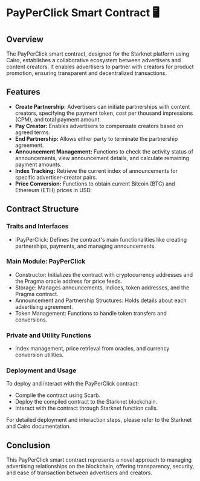 # PayPerClick Smart Contract 🖥

## Overview
The PayPerClick smart contract, designed for the Starknet platform using Cairo, establishes a collaborative ecosystem between advertisers and content creators. It enables advertisers to partner with creators for product promotion, ensuring transparent and decentralized transactions.

## Features
- **Create Partnership:** Advertisers can initiate partnerships with content creators, specifying the payment token, cost per thousand impressions (CPM), and total payment amount.
- **Pay Creator:** Enables advertisers to compensate creators based on agreed terms.
- **End Partnership:** Allows either party to terminate the partnership agreement.
- **Announcement Management:** Functions to check the activity status of announcements, view announcement details, and calculate remaining payment amounts.
- **Index Tracking:** Retrieve the current index of announcements for specific advertiser-creator pairs.
- **Price Conversion:** Functions to obtain current Bitcoin (BTC) and Ethereum (ETH) prices in USD.

## Contract Structure
### Traits and Interfaces
- IPayPerClick<TContractState>: Defines the contract's main functionalities like creating partnerships, payments, and managing announcements.

### Main Module: PayPerClick
- Constructor: Initializes the contract with cryptocurrency addresses and the Pragma oracle address for price feeds.
- Storage: Manages announcements, indices, token addresses, and the Pragma contract.
- Announcement and Partnership Structures: Holds details about each advertising agreement.
- Token Management: Functions to handle token transfers and conversions.
### Private and Utility Functions
- Index management, price retrieval from oracles, and currency conversion utilities.
### Deployment and Usage
 To deploy and interact with the PayPerClick contract:

- Compile the contract using Scarb.
- Deploy the compiled contract to the Starknet blockchain.
- Interact with the contract through Starknet function calls.

For detailed deployment and interaction steps, please refer to the Starknet and Cairo documentation.

## Conclusion
This PayPerClick smart contract represents a novel approach to managing advertising relationships on the blockchain, offering transparency, security, and ease of transaction between advertisers and creators.
